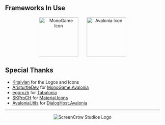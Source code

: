 ﻿## Frameworks In Use

<p align="center">
    <img src="https://github.com/ScreenCrowStudios/CrowEngine/assets/62361708/232ab1e6-fccd-4205-9900-c78d95693f01" alt="MonoGame Icon" width="128"> &nbsp;&nbsp;&nbsp;&nbsp;&nbsp;
    <img src="https://github.com/ScreenCrowStudios/CrowEngine/assets/62361708/0eebe03b-5203-4b1f-a8f5-6d748ae5012a" alt="Avalonia Icon" width="128">
</p>

## Special Thanks
- [Kitaivian](https://github.com/kittyDIY28) for the Logos and Icons
- [AristurtleDev](https://github.com/AristurtleDev) for [MonoGame.Avalonia](https://github.com/AristurtleDev/MonoGame.Avalonia)
- [egorozh](https://github.com/egorozh) for [Tabalonia](https://github.com/egorozh/Tabalonia) 
- [SKProCH](https://github.com/SKProCH) for [Material.Icons](https://github.com/SKProCH/Material.Icons) 
- [AvaloniaUtils](https://github.com/AvaloniaUtils) for [DialogHost.Avalonia](https://github.com/AvaloniaUtils/DialogHost.Avalonia)

<hr/>

<p align="center">
  <img src="https://github.com/ScreenCrowStudios/INSANITY/assets/62361708/57ae1731-ebb0-461f-a61d-4a1cc1e1b8c0" alt="ScreenCrow Studios Logo">
</p>
